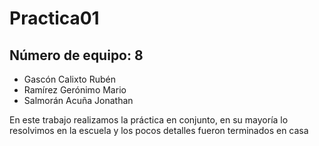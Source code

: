 # Practica01
## Número de equipo: 8

+ Gascón Calixto Rubén
+ Ramírez Gerónimo Mario
+ Salmorán Acuña Jonathan

En este trabajo realizamos la práctica en conjunto, en su mayoría lo resolvimos en la escuela y los pocos detalles fueron terminados en casa